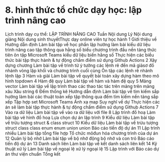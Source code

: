 # 8. hình thức tổ chức dạy học: lập trình nâng cao
Lịch trình dạy cụ thể: LẬP TRÌNH NÂNG CAO Tuần Nội dung Lý Nội dung giảng Nội dung sinh thuyếtThực dạy online viên tự học hành 1 Giới thiệu về Hướng dẫn định Làm bài tập về học phần lập hướng làm bài kiểu dữ liệu trình nâng cao tập thông qua hằng số biểu chương trình đầu nền tảng thức tiên ôn tập Microsoft Teams kiểu dữ liệu biến hằng số Thực hiện các biểu thức bài tập thực hành & tự động chấm điểm sử dụng Github Actions 2 Xây dựng chương Làm bài tập về trình từ ý tưởng các lệnh rẽ đến mã giảsơ đồ nhánh vòng lặp khối và chương trình cuối cùng Ôn tập các lệnh rẽ nhánh lệnh lặp 3 Hàm và giải Làm bài tập về quyết bài toán xây dựng hàm theo mô hình topdown 4 Hàm đệ quy Làm bài tập về hàm và hàm đệ quy 5 Mảng vector Làm bài tập về lập trình thao các thao tác tác trên mảng trên mảng xâu Xâu string 6 Đếm thống kê Hướng dẫn định Làm bài tập về tìm kiếm sắp hướng làm bài các thuật toán xếp tập thông qua đếm tìm kiếm nền tảng sắp xếp Tập hợp set Microsoft Teams Ánh xạ map Suy nghĩ về dự Thực hiện các án sẽ làm bài tập thực hành & tự động chấm điểm sử dụng Github Actions 7 Vào ra dữ liệu Làm bài tập về vào ra dữ liệu với file 8 Lập trình đồ hoạ Làm bài tập vẽ hình đồ hoạ Lựa chọn dự án lập trình 9 Kiểu dữ liệu Làm bài tập về trừu tượng struct & class struct 10 Kiểu dữ liệu Làm bài tập về trừu tượng struct class class enum enum union union Báo cáo tiến độ dự án 11 Lập trình nhiều Làm bài tập tổng file hợp Tổ chức môđun hóa chương trình của dự án 12 Quản lý bộ nhớ Làm bài tập về bộ nhớ động bộ nhớ và con trỏ Báo cáo tiến độ dự án 13 Danh sách liên Làm bài tập về kết danh sách liên kết 14 Kỹ thuật xử lý Làm bài tập về ngoại lệ xử lý ngoại lệ 15 Lập trình với Báo cáo dự án thư viện chuẩn Tổng kết
